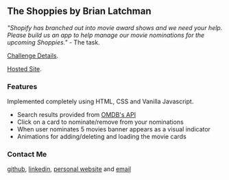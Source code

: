 ## The Shoppies by Brian Latchman

_"Shopify has branched out into movie award shows and we need your help. Please build us an app to help manage our movie nominations for the upcoming Shoppies."_ - The task.

[Challenge Details](https://docs.google.com/document/d/1AZO0BZwn1Aogj4f3PDNe1mhq8pKsXZxtrG--EIbP_-w/edit#).

[Hosted Site](https://latxh.github.io/Shoppies/).

### Features

Implemented completely using HTML, CSS and Vanilla Javascript.

- Search results provided from [OMDB's API](http://www.omdbapi.com/apikey.aspx)
- Click on a card to nominate/remove from your nominations
- When user nominates 5 movies banner appears as a visual indicator
- Animations for adding/deleting and loading the movie cards

### Contact Me

[github](https://github.com/latxh), [linkedin](https://www.linkedin.com/in/brian-latchman/), [personal website](https://latchman.ca/) and [email](mailto:latxhman@gmail.com)
